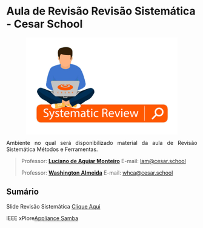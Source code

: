 
# Aula de Revisão Revisão Sistemática - Cesar School
<p align="center"><img src="manuscript/images/systematic-review.png"  width="400" height="255" align="middle"/></p>

<p align="justify">Ambiente no qual será disponibilizado material da aula de Revisão Sistemática Métodos e Ferramentas.</p>

> Professor: **[Luciano de Aguiar Monteiro](http://www.lucianoaguiar.com.br)** E-mail: lam@cesar.school
> 
> Professor: **[Washington Almeida](http://www.profwashingtonalmeida.com.br)** E-mail: whca@cesar.school


## Sumário


Slide Revisão Sistemática [Clique Aqui](manuscript/anexos/Slide_Systematic_Review.pdf)

IEEE xPlore[Appliance Samba](https://drive.google.com/open?id=1k_6UyI9RjKqrBUSAVVpLnftYZu6_9aI7) 